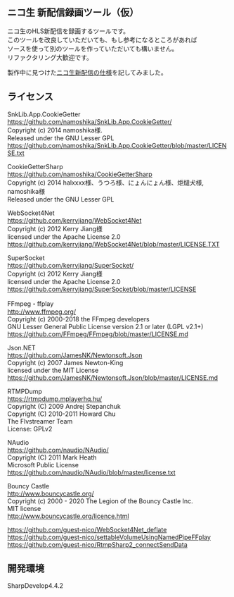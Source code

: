 ## ニコ生 新配信録画ツール（仮）  
  
ニコ生のHLS新配信を録画するツールです。  
このツールを改良していただいても、もし参考になるところがあれば  
ソースを使って別のツールを作っていただいても構いません。  
リファクタリング大歓迎です。  
  
製作中に見つけた[ニコ生新配信の仕様](siyou.md)を記してみました。  
  
## ライセンス  
SnkLib.App.CookieGetter  
<https://github.com/namoshika/SnkLib.App.CookieGetter/>  
Copyright (c) 2014 namoshika様.  
Released under the GNU Lesser GPL  
<https://github.com/namoshika/SnkLib.App.CookieGetter/blob/master/LICENSE.txt>  
  
CookieGetterSharp  
<https://github.com/namoshika/CookieGetterSharp>  
Copyright (c) 2014 halxxxx様、うつろ様、にょんにょん様、炬燵犬様, namoshika様  
Released under the GNU Lesser GPL  
  
WebSocket4Net  
<https://github.com/kerryjiang/WebSocket4Net>  
Copyright (c) 2012 Kerry Jiang様  
licensed under the Apache License 2.0  
<https://github.com/kerryjiang/WebSocket4Net/blob/master/LICENSE.TXT>  
  
SuperSocket  
<https://github.com/kerryjiang/SuperSocket/>  
Copyright (c) 2012 Kerry Jiang様  
licensed under the Apache License 2.0  
<https://github.com/kerryjiang/SuperSocket/blob/master/LICENSE>  
  
FFmpeg・ffplay  
<http://www.ffmpeg.org/>  
Copyright (c) 2000-2018 the FFmpeg developers  
GNU Lesser General Public License version 2.1 or later (LGPL v2.1+)  
<https://github.com/FFmpeg/FFmpeg/blob/master/LICENSE.md>  
  
Json.NET  
<https://github.com/JamesNK/Newtonsoft.Json>  
Copyright (c) 2007 James Newton-King  
licensed under the MIT License  
<https://github.com/JamesNK/Newtonsoft.Json/blob/master/LICENSE.md>  
  
RTMPDump  
<https://rtmpdump.mplayerhq.hu/>  
Copyright (C) 2009 Andrej Stepanchuk  
Copyright (C) 2010-2011 Howard Chu  
The Flvstreamer Team  
License: GPLv2  
  
NAudio  
<https://github.com/naudio/NAudio/>  
Copyright (C) 2011 Mark Heath  
Microsoft Public License  
<https://github.com/naudio/NAudio/blob/master/license.txt>  
  
Bouncy Castle  
<http://www.bouncycastle.org/>  
Copyright (c) 2000 - 2020 The Legion of the Bouncy Castle Inc.  
MIT license  
<http://www.bouncycastle.org/licence.html>  
  
<https://github.com/guest-nico/WebSocket4Net_deflate>  
<https://github.com/guest-nico/settableVolumeUsingNamedPipeFFplay>  
<https://github.com/guest-nico/RtmpSharp2_connectSendData>  
  
  
## 開発環境  
SharpDevelop4.4.2  
